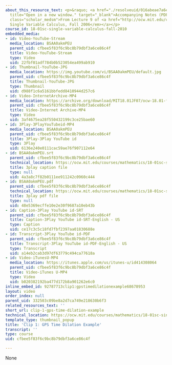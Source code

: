```yaml
---
about_this_resource_text: <p>&raquo; <a href="./resolveuid/016abeae7a6e2c220798361d6105dae7"
  title="Open in a new window." target="_blank">Accompanying Notes (PDF)</a></p> <p
  class="scholar_medsm">From Lecture 9 of <a href="http://ocw.mit.edu/courses/mathematics/18-01-single-variable-calculus-fall-2006/video-lectures/"><em>18.01
  Single Variable Calculus, Fall 2006</em></a></p>
course_id: 18-01sc-single-variable-calculus-fall-2010
embedded_media:
- id: Video-YouTube-Stream
  media_location: BSAA0akmPEU
  parent_uid: cfbee5f83f6c9bc8b79dbf3a6ce86c4f
  title: Video-YouTube-Stream
  type: Video
  uid: 22fbf01adf784b0b523054ea499ab910
- id: Thumbnail-YouTube-JPG
  media_location: https://img.youtube.com/vi/BSAA0akmPEU/default.jpg
  parent_uid: cfbee5f83f6c9bc8b79dbf3a6ce86c4f
  title: Thumbnail-YouTube-JPG
  type: Thumbnail
  uid: d988f1c6a5161bbfedd8410944d257c6
- id: Video-InternetArchive-MP4
  media_location: https://archive.org/download/MIT18.01JF07/ocw-18.01-f07-lec09_300k.mp4
  parent_uid: cfbee5f83f6c9bc8b79dbf3a6ce86c4f
  title: Video-Internet Archive-MP4
  type: Video
  uid: 3af4675ea28f550432199c3ce25bae60
- id: 3Play-3PlayYouTubeid-MP4
  media_location: BSAA0akmPEU
  parent_uid: cfbee5f83f6c9bc8b79dbf3a6ce86c4f
  title: 3Play-3Play YouTube id
  type: 3Play
  uid: 6136e240e0111cac59ae76f907112e64
- id: BSAA0akmPEU.srt
  parent_uid: cfbee5f83f6c9bc8b79dbf3a6ce86c4f
  technical_location: https://ocw.mit.edu/courses/mathematics/18-01sc-single-variable-calculus-fall-2010/unit-2-applications-of-differentiation/part-a-approximation-and-curve-sketching/session-24-examples-of-linear-approximation/clip-1-gps-time-dilation-example/BSAA0akmPEU.srt
  title: 3play caption file
  type: null
  uid: 4a3a8c7f82b0111ee911242c0960c444
- id: BSAA0akmPEU.pdf
  parent_uid: cfbee5f83f6c9bc8b79dbf3a6ce86c4f
  technical_location: https://ocw.mit.edu/courses/mathematics/18-01sc-single-variable-calculus-fall-2010/unit-2-applications-of-differentiation/part-a-approximation-and-curve-sketching/session-24-examples-of-linear-approximation/clip-1-gps-time-dilation-example/BSAA0akmPEU.pdf
  title: 3play pdf file
  type: null
  uid: 48e5369ecffe10e2e30f9687a10eb43b
- id: Caption-3Play YouTube id-SRT
  parent_uid: cfbee5f83f6c9bc8b79dbf3a6ce86c4f
  title: Caption-3Play YouTube id-SRT-English - US
  type: Caption
  uid: ce17c3c5c18fd7fbf2397aa01830688e
- id: Transcript-3Play YouTube id-PDF
  parent_uid: cfbee5f83f6c9bc8b79dbf3a6ce86c4f
  title: Transcript-3Play YouTube id-PDF-English - US
  type: Transcript
  uid: a14eb2cab3d97df63779c494ca77618a
- id: Video-iTunesU-MP4
  media_location: https://itunes.apple.com/us/itunes-u/id414308064
  parent_uid: cfbee5f83f6c9bc8b79dbf3a6ce86c4f
  title: Video-iTunes U-MP4
  type: Video
  uid: b020382192ba477d172b8a901262e6c0
inline_embed_id: 92787713clip1:gpstimedilationexample68678953
layout: video
order_index: null
parent_uid: 332503c09be8a2d7ca749e218630b6f3
related_resources_text: ''
short_url: clip-1-gps-time-dilation-example
technical_location: https://ocw.mit.edu/courses/mathematics/18-01sc-single-variable-calculus-fall-2010/unit-2-applications-of-differentiation/part-a-approximation-and-curve-sketching/session-24-examples-of-linear-approximation/clip-1-gps-time-dilation-example
template_type: thumbnail_popup
title: 'Clip 1: GPS Time Dilation Example'
transcript: ''
type: course
uid: cfbee5f83f6c9bc8b79dbf3a6ce86c4f

---
```

None